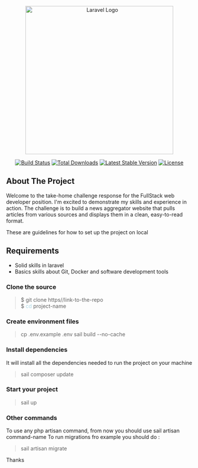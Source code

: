 <p align="center"><a href="https://laravel.com" target="_blank"><img src="https://raw.githubusercontent.com/laravel/art/master/logo-lockup/5%20SVG/2%20CMYK/1%20Full%20Color/laravel-logolockup-cmyk-red.svg" width="400" alt="Laravel Logo"></a></p>

<p align="center">
<a href="https://github.com/laravel/framework/actions"><img src="https://github.com/laravel/framework/workflows/tests/badge.svg" alt="Build Status"></a>
<a href="https://packagist.org/packages/laravel/framework"><img src="https://img.shields.io/packagist/dt/laravel/framework" alt="Total Downloads"></a>
<a href="https://packagist.org/packages/laravel/framework"><img src="https://img.shields.io/packagist/v/laravel/framework" alt="Latest Stable Version"></a>
<a href="https://packagist.org/packages/laravel/framework"><img src="https://img.shields.io/packagist/l/laravel/framework" alt="License"></a>
</p>

## About The Project

Welcome to the take-home challenge response for the FullStack web
developer position. I'm excited to demonstrate my skills and experience
in action. The challenge is to build a news aggregator website that pulls
articles from various sources and displays them in a clean, easy-to-read format.

These are guidelines for how to set up the project on local

## Requirements
- Solid skills in laravel
- Basics skills about Git, Docker and software development tools

### Clone the source

> $ git clone https//link-to-the-repo  
> $ <font color="lightblue">cd</font> project-name

### Create environment files

> cp .env.example .env
> sail build --no-cache
> 

### Install dependencies

It will install all the dependencies needed to run the project on your machine
> sail composer update


### Start your project
> sail up

### Other commands
To use any php artisan command, from now you should use sail artisan command-name
To run migrations fro example you should do :
>sail artisan migrate


Thanks